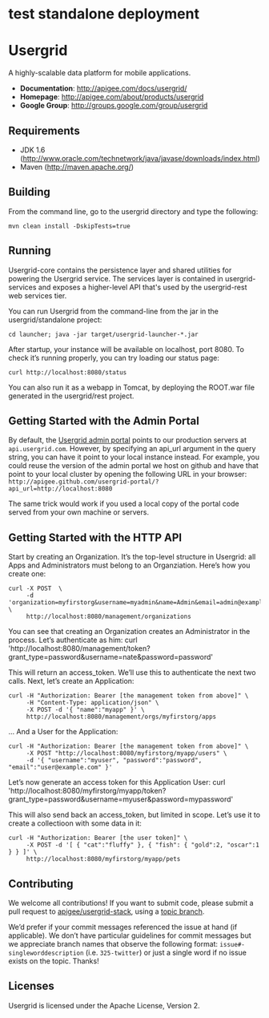 # test standalone deployment

# Usergrid
A highly-scalable data platform for mobile applications.

* **Documentation**: http://apigee.com/docs/usergrid/
* **Homepage**: http://apigee.com/about/products/usergrid
* **Google Group**: http://groups.google.com/group/usergrid

## Requirements

* JDK 1.6 (http://www.oracle.com/technetwork/java/javase/downloads/index.html)
* Maven (http://maven.apache.org/)

## Building

From the command line, go to the usergrid directory and type the following:

    mvn clean install -DskipTests=true

## Running

Usergrid-core contains the persistence layer and shared utilities for powering the Usergrid service. The services layer is contained in usergrid-services and exposes a higher-level API that's used by the usergrid-rest web services tier.

You can run Usergrid from the command-line from the
jar in the usergrid/standalone project:

    cd launcher; java -jar target/usergrid-launcher-*.jar

After startup, your instance will be available on localhost, port 8080.
To check it’s running properly, you can try loading our status page:

    curl http://localhost:8080/status

You can also run it as a webapp in Tomcat, by deploying the ROOT.war file generated in the usergrid/rest project.

## Getting Started with the Admin Portal

By default, the [Usergrid admin portal](https://github.com/apigee/usergrid-portal) points to our production servers at `api.usergrid.com`. However, by specifying an api_url argument in the query string, you can have it point to
your local instance instead. For example, you could reuse the version of the admin portal we host on github and have that point to your local cluster by opening the following URL in your browser:
`http://apigee.github.com/usergrid-portal/?api_url=http://localhost:8080`

The same trick would work if you used a local copy of the portal code served from your own machine or servers.


## Getting Started with the HTTP API

Start by creating an Organization. It’s the top-level structure in Usergrid:
all Apps and Administrators must belong to an Organziation. Here’s how you create one:

    curl -X POST  \
         -d 'organization=myfirstorg&username=myadmin&name=Admin&email=admin@example.com&password=password' \
         http://localhost:8080/management/organizations

You can see that creating an Organization creates an Administrator in the process. Let’s authenticate as him:
curl 'http://localhost:8080/management/token?grant_type=password&username=nate&password=password'

This will return an access\_token. We’ll use this to authenticate the next two calls.
Next, let’s create an Application:

    curl -H "Authorization: Bearer [the management token from above]" \
         -H "Content-Type: application/json" \
         -X POST -d '{ "name":"myapp" }' \
         http://localhost:8080/management/orgs/myfirstorg/apps

… And a User for the Application:

    curl -H "Authorization: Bearer [the management token from above]" \
         -X POST "http://localhost:8080/myfirstorg/myapp/users" \
         -d '{ "username":"myuser", "password":"password", "email":"user@example.com" }'

Let’s now generate an access token for this Application User:
    curl 'http://localhost:8080/myfirstorg/myapp/token?grant_type=password&username=myuser&password=mypassword'

This will also send back an access\_token, but limited in scope.
Let’s use it to create a collectioon with some data in it:

    curl -H "Authorization: Bearer [the user token]" \
         -X POST -d '[ { "cat":"fluffy" }, { "fish": { "gold":2, "oscar":1 } } ]' \
         http://localhost:8080/myfirstorg/myapp/pets

## Contributing

We welcome all contributions! If you want to submit code, please submit a pull request to [apigee/usergrid-stack](https://github.com/apigee/usergrid-stack/), using a [topic branch](http://git-scm.com/book/en/Git-Branching-Branching-Workflows).

We’d prefer if your commit messages referenced the issue at hand (if applicable). We don’t have particular guidelines for commit messages but we appreciate branch names that observe the following format: `issue#-singleworddescription` (i.e. `325-twitter`) or just a single word if no issue exists on the topic. Thanks!

## Licenses

Usergrid is licensed under the Apache License, Version 2.


